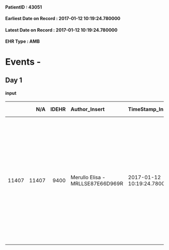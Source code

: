 
#### PatientID : 43051
#### Earliest Date on Record : 2017-01-12 10:19:24.780000
#### Latest Date on Record : 2017-01-12 10:19:24.780000
#### EHR Type : AMB

# Events - 

## Day 1

#### input
|       |    N/A |   IDEHR | Author_Insert                    | TimeStamp_Insert           | EHRType   |   PatientID |   IDDigitalSignDocument | persone_vicine   |   Unnamed: 0_x.1 |   IDANAMNESI_SOCIALE | Patient   | FamigliaAltro   | Paziente_T   | FamigliaAltro_T   |   Non_Rilevabile_x.1 | Note_Non_Rilevabile_x.1   | opt_Problemi   | Note_I                                                                                                              | ds_note_timori                                                                                                      | chk_contr_sintomi   | opt_paziente_a   | opt_famiglia_a   | opt_adeguatezza   | opt_paziente_solo   | ds_note_con                                                                                                                                                                                                                       | opt_presente_assente   | Presenza_minori   | Caregiver_principale   | opt_capacita   | ds_familiari_coinv   | opt_necessario   | opt_presente   | opt_risorse_ec   | opt_paziente_psi   | opt_Ins_vol   | ds_note_prio                                                                                                                                                                 | opt_paziente_ad   | opt_caregiver_ad   | opt_esenzione   | opt_inv_civile   |   ds_codice_es | Needs     | Domestic partnership   | Fragility   | opt_indennita_acc   | opt_legge   | opt_famiglia_psi   |
|------:|-------:|--------:|:---------------------------------|:---------------------------|:----------|------------:|------------------------:|:-----------------|-----------------:|---------------------:|:----------|:----------------|:-------------|:------------------|---------------------:|:--------------------------|:---------------|:--------------------------------------------------------------------------------------------------------------------|:--------------------------------------------------------------------------------------------------------------------|:--------------------|:-----------------|:-----------------|:------------------|:--------------------|:----------------------------------------------------------------------------------------------------------------------------------------------------------------------------------------------------------------------------------|:-----------------------|:------------------|:-----------------------|:---------------|:---------------------|:-----------------|:---------------|:-----------------|:-------------------|:--------------|:-----------------------------------------------------------------------------------------------------------------------------------------------------------------------------|:------------------|:-------------------|:----------------|:-----------------|---------------:|:----------|:-----------------------|:------------|:--------------------|:------------|:-------------------|
| 11407 |  11407 |    9400 | Merullo Elisa - MRLLSE87E66D969R | 2017-01-12 10:19:24.780000 | AMB       |       43051 |                  611974 | N/A              |             4980 |                 3241 | No#0      | Si#1            | No#0         | Si#1              |                    0 | NR                        | No#0           | Il pz ha una demenza senile: non sa nulla della sua situazione clinica. Badante molto informata del quadro clinico. | La badante √® apparsa molto spaventata per eventuali sintomi che possono subentrare andando avanti con la malattia. | controllo sintomi#0 | Indefinite#2     | Congruenti#1     | Si#1              | No#0                | Il pz vive con la badante presente 24 ore su 24. Non ci sono figli. La coniuge del pz era deceduta in casa Vidas. Qualche parente alla lontana vive a Peschiera del Garda. Presente un amico che √® stato nominato tutore legale. | Presente#1             | No#0              | caregiver              | Adeguato#0     | tutore               | No#0             | Si#1           | Adeguate#1       | No#0               | No#0          | Il bisogno espresso √® a livello clinico: in data 12/01 si presenta la badante che mi comunica che il pz non si sveglia dalla sera precedente. Badante spaventata e agitata. | Parziale#1        | Totale#2           | Si#1            | No#0             |             48 | Clinici#0 | Badante#1              | nessuna#0   | No#0                | No#0        | No#0               |



